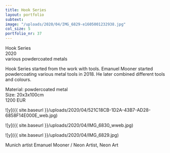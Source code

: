```yaml
---
title: Hook Series
layout: portfolio
subtext: 
image: "/uploads/2020/04/IMG_6829-e1605001232938.jpg"
col_size: 5
portfolio_nr: 37
---
```

Hook Series  
2020  
various powdercoated metals

Hook Series started from the work with tools. Emanuel Mooner started powdercoating various metal tools in 2018\. He later combined different tools and colours.

Material: powdercoated metal  
Size: 20x3x100cm  
1200 EUR

![y]({{ site.baseurl }}/uploads/2020/04/521C18CB-1D2A-43B7-AD28-6858F14E000E_web.jpg)

![y]({{ site.baseurl }}/uploads/2020/04/IMG_6830_wweb.jpg)

![y]({{ site.baseurl }}/uploads/2020/04/IMG_6829.jpg)

Munich artist Emanuel Mooner / Neon Artist, Neon Art